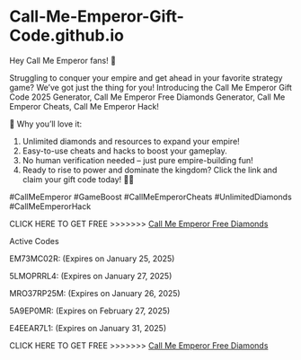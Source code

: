 # Call-Me-Emperor-Gift-Code.github.io

Hey Call Me Emperor fans! 👑

Struggling to conquer your empire and get ahead in your favorite strategy game? We’ve got just the thing for you! Introducing the Call Me Emperor Gift Code 2025 Generator, Call Me Emperor Free Diamonds Generator, Call Me Emperor Cheats, Call Me Emperor Hack!

🌟 Why you’ll love it:

1. Unlimited diamonds and resources to expand your empire!
2. Easy-to-use cheats and hacks to boost your gameplay.
3. No human verification needed – just pure empire-building fun!
4. Ready to rise to power and dominate the kingdom? Click the link and claim your gift code today! 🏰💎

#CallMeEmperor #GameBoost #CallMeEmperorCheats #UnlimitedDiamonds #CallMeEmperorHack

CLICK HERE TO GET FREE >>>>>>> [Call Me Emperor Free Diamonds](https://rockingfolders.com/1445872)

Active Codes

EM73MC02R: (Expires on January 25, 2025)

5LMOPRRL4: (Expires on January 27, 2025)

MRO37RP25M: (Expires on January 26, 2025)

5A9EP0MR: (Expires on February 27, 2025)

E4EEAR7L1: (Expires on January 31, 2025)

CLICK HERE TO GET FREE >>>>>>> [Call Me Emperor Free Diamonds](https://rockingfolders.com/1445872)

